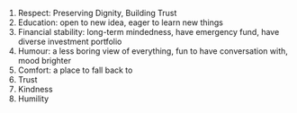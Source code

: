 1. Respect: Preserving Dignity, Building Trust
2. Education: open to new idea, eager to learn new things
3. Financial stability: long-term mindedness, have emergency fund, have diverse investment portfolio
4. Humour: a less boring view of everything, fun to have conversation with, mood brighter 
5. Comfort: a place to fall back to 
6. Trust
7. Kindness
8. Humility

